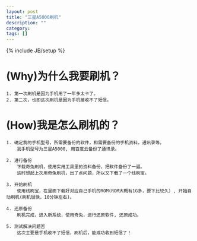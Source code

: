 ```yaml
---
layout: post
title: "三星A5000刷机"
description: ""
category: 
tags: []
---
```

{% include JB/setup %}

# (Why)为什么我要刷机？

	1. 第一次刷机是因为手机用了一年多太卡了。
	2. 第二次，也即这次刷机是因为手机接收不了短信。

# (How)我是怎么刷机的？

	1. 确定我的手机型号，所需要备份的软件，和需要备份的手机资料，通讯录等。
		我手机型号为三星A5000, 用百度云备份了通讯录。

	2. 进行备份
		下载奇兔刷机，使用实用工具里的资料备份，把软件备份了一遍。
		这时想起上次用奇兔刷机，出了点问题，所以又下载了一个线刷宝。

	3. 开始刷机
		使用线刷宝，在里面下载好对应自己手机的ROM(ROM大概有1G多，要下比较久）, 开始自动刷机(刷机很快，10分钟左右)。

	4. 还原备份
		刷机完成，进入新系统，使用奇兔，进行还原软件, 还原成功。

	5. 测试解决问题否
		这次主要是手机收不了短信，刷机后，能成功收到短信了！
